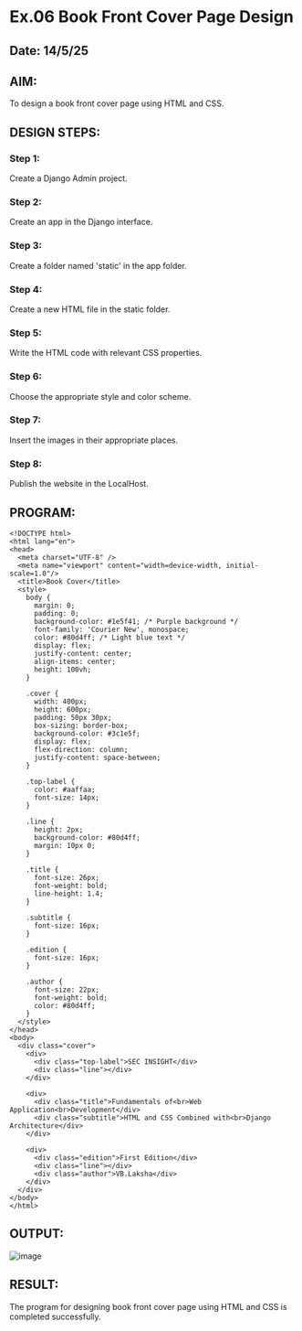 # Ex.06 Book Front Cover Page Design
## Date: 14/5/25

## AIM:
To design a book front cover page using HTML and CSS.

## DESIGN STEPS:

### Step 1:
Create a Django Admin project.

### Step 2:
Create an app in the Django interface.

### Step 3:
Create a folder named 'static' in the app folder.

### Step 4:
Create a new HTML file in the static folder.

### Step 5:
Write the HTML code with relevant CSS properties.

### Step 6:
Choose the appropriate style and color scheme.

### Step 7:
Insert the images in their appropriate places.

### Step 8:
Publish the website in the LocalHost.

## PROGRAM:
~~~
<!DOCTYPE html>
<html lang="en">
<head>
  <meta charset="UTF-8" />
  <meta name="viewport" content="width=device-width, initial-scale=1.0"/>
  <title>Book Cover</title>
  <style>
    body {
      margin: 0;
      padding: 0;
      background-color: #1e5f41; /* Purple background */
      font-family: 'Courier New', monospace;
      color: #80d4ff; /* Light blue text */
      display: flex;
      justify-content: center;
      align-items: center;
      height: 100vh;
    }

    .cover {
      width: 400px;
      height: 600px;
      padding: 50px 30px;
      box-sizing: border-box;
      background-color: #3c1e5f;
      display: flex;
      flex-direction: column;
      justify-content: space-between;
    }

    .top-label {
      color: #aaffaa;
      font-size: 14px;
    }

    .line {
      height: 2px;
      background-color: #80d4ff;
      margin: 10px 0;
    }

    .title {
      font-size: 26px;
      font-weight: bold;
      line-height: 1.4;
    }

    .subtitle {
      font-size: 16px;
    }

    .edition {
      font-size: 16px;
    }

    .author {
      font-size: 22px;
      font-weight: bold;
      color: #80d4ff;
    }
  </style>
</head>
<body>
  <div class="cover">
    <div>
      <div class="top-label">SEC INSIGHT</div>
      <div class="line"></div>
    </div>

    <div>
      <div class="title">Fundamentals of<br>Web Application<br>Development</div>
      <div class="subtitle">HTML and CSS Combined with<br>Django Architecture</div>
    </div>

    <div>
      <div class="edition">First Edition</div>
      <div class="line"></div>
      <div class="author">VB.Laksha</div>
    </div>
  </div>
</body>
</html>
~~~

## OUTPUT:
![image](https://github.com/user-attachments/assets/5ede05a0-4654-44bd-ad60-0d085509731f)

## RESULT:
The program for designing book front cover page using HTML and CSS is completed successfully.
